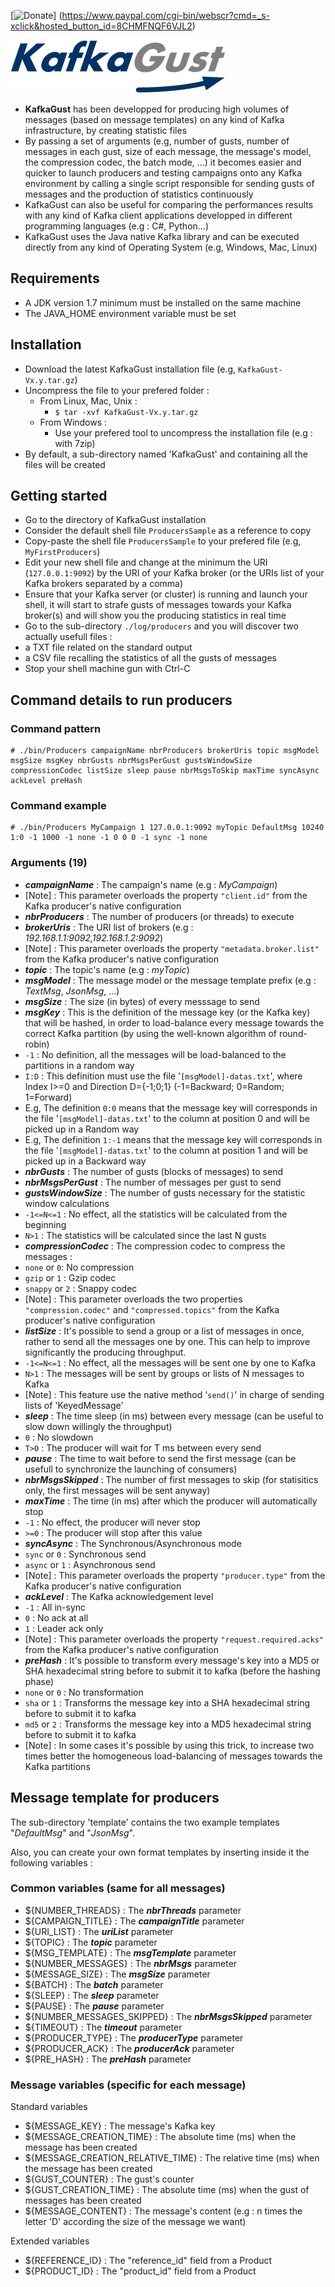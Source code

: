 [![Donate](https://www.paypalobjects.com/en_US/i/btn/btn_donateCC_LG.gif "Donate for KafkaGust")]
(https://www.paypal.com/cgi-bin/webscr?cmd=_s-xclick&hosted_button_id=8CHMFNQF6VJL2)

![](/KafkaGust.png "KafkaGust")

* **KafkaGust** has been developped for producing high volumes of messages (based on message templates) on any kind of Kafka infrastructure, by creating statistic files
* By passing a set of arguments (e.g, number of gusts, number of messages in each gust, size of each message, the message's model, the compression codec, the batch mode, ...) it becomes easier and quicker to launch producers and testing campaigns onto any Kafka environment by calling a single script responsible for sending gusts of messages and the production of statistics continuously
* KafkaGust can also be useful for comparing the performances results with any kind of Kafka client applications developped in different programming languages (e.g : C#, Python...)
* KafkaGust uses the Java native Kafka library and can be executed directly from any kind of Operating System (e.g, Windows, Mac, Linux)

## Requirements
* A JDK version 1.7 minimum must be installed on the same machine
* The JAVA_HOME environment variable must be set

## Installation
* Download the latest KafkaGust installation file (e.g, `KafkaGust-Vx.y.tar.gz`)
* Uncompress the file to your prefered folder :
  * From Linux, Mac, Unix :
    * ```$ tar -xvf KafkaGust-Vx.y.tar.gz```
  * From Windows :
    * Use your prefered tool to uncompress the installation file (e.g : with 7zip)
* By default, a sub-directory named 'KafkaGust' and containing all the files will be created

## Getting started
* Go to the directory of KafkaGust installation
* Consider the default shell file `ProducersSample` as a reference to copy
* Copy-paste the shell file `ProducersSample` to your prefered file (e.g, `MyFirstProducers`)
* Edit your new shell file and change at the minimum the URI (`127.0.0.1:9092`) by the URI of your Kafka broker (or the URIs list of your Kafka brokers separated by a comma)
* Ensure that your Kafka server (or cluster) is running and launch your shell, it will start to strafe gusts of messages towards your Kafka broker(s) and will show you the producing statistics in real time
* Go to the sub-directory `./log/producers` and you will discover two actually usefull files :
 * a TXT file related on the standard output
 * a CSV file recalling the statistics of all the gusts of messages
* Stop your shell machine gun with Ctrl-C

## Command details to run producers
### Command pattern
```
# ./bin/Producers campaignName nbrProducers brokerUris topic msgModel msgSize msgKey nbrGusts nbrMsgsPerGust gustsWindowSize compressionCodec listSize sleep pause nbrMsgsToSkip maxTime syncAsync ackLevel preHash
```
### Command example
```
# ./bin/Producers MyCampaign 1 127.0.0.1:9092 myTopic DefaultMsg 10240 1:0 -1 1000 -1 none -1 0 0 0 -1 sync -1 none
```

### Arguments (19)
* ***campaignName*** : The campaign's name (e.g : *MyCampaign*)
 * [Note] : This parameter overloads the property `"client.id"` from the Kafka producer's native configuration
* ***nbrProducers*** : The number of producers (or threads) to execute
* ***brokerUris*** : The URI list of brokers (e.g : *192.168.1.1:9092,192.168.1.2:9092*)
 * [Note] : This parameter overloads the property `"metadata.broker.list"` from the Kafka producer's native configuration
* ***topic*** : The topic's name (e.g : *myTopic*)
* ***msgModel*** : The message model or the message template prefix (e.g : *TextMsg*, *JsonMsg*, ...)
* ***msgSize*** : The size (in bytes) of every messsage to send
* ***msgKey*** : This is the definition of the message key (or the Kafka key) that will be hashed, in order to load-balance every message towards the correct Kafka partition (by using the well-known algorithm of round-robin)
 * `-1` : No definition, all the messages will be load-balanced to the partitions in a random way
 * `I:D` : This definition must use the file '`[msgModel]-datas.txt`', where Index I>=0 and Direction D={-1;0;1} (-1=Backward; 0=Random; 1=Forward)
 * E.g, The definition `0:0` means that the message key will corresponds in the file '`[msgModel]-datas.txt`' to the column at position 0 and will be picked up in a Random way
 * E.g, The definition `1:-1` means that the message key will corresponds in the file '`[msgModel]-datas.txt`' to the column at position 1 and will be picked up in a Backward way
* ***nbrGusts*** : The number of gusts (blocks of messages) to send
* ***nbrMsgsPerGust*** : The number of messages per gust to send
* ***gustsWindowSize*** :  The number of gusts necessary for the statistic window calculations
 * `-1<=N<=1` : No effect, all the statistics will be calculated from the beginning
 * `N>1` : The statistics will be calculated since the last N gusts
* ***compressionCodec*** : The compression codec to compress the messages :
 * `none` or `0`: No compression
 * `gzip` or `1` : Gzip codec
 * `snappy` or `2` : Snappy codec
 * [Note] : This parameter overloads the two properties `"compression.codec"` and `"compressed.topics"` from the Kafka producer's native configuration
* ***listSize*** : It's possible to send a group or a list of messages in once, rather to send all the messages one by one. This can help to improve significantly the producing throughput.
 * `-1<=N<=1` : No effect, all the messages will be sent one by one to Kafka
 * `N>1` : The messages will be sent by groups or lists of N messages to Kafka
 * [Note] : This feature use the native method '`send()`' in charge of sending lists of 'KeyedMessage'
* ***sleep*** : The time sleep (in ms) between every message (can be useful to slow down willingly the throughput)
 * `0` : No slowdown
 * `T>0` : The producer will wait for T ms between every send
* ***pause*** : The time to wait before to send the first message (can be usefull to synchronize the launching of consumers)
* ***nbrMsgsSkipped*** : The number of first messages to skip (for statisitics only, the first messages will be sent anyway)
* ***maxTime*** : The time (in ms) after which the producer will automatically stop
 * `-1` : No effect, the producer will never stop
 * `>=0` : The producer will stop after this value
* ***syncAsync*** : The Synchronous/Asynchronous mode
 * `sync` or `0` : Synchronous send
 * `async` or `1` : Asynchronous send
 * [Note] : This parameter overloads the property `"producer.type"` from the Kafka producer's native configuration
* ***ackLevel*** : The Kafka acknowledgement level
 * `-1` : All in-sync
 * `0` : No ack at all
 * `1` : Leader ack only
 * [Note] : This parameter overloads the property `"request.required.acks"` from the Kafka producer's native configuration
* ***preHash*** : It's possible to transform every message's key into a MD5 or SHA hexadecimal string before to submit it to kafka (before the hashing phase)
 * `none` or `0` : No transformation
 * `sha` or `1` : Transforms the message key into a SHA hexadecimal string before to submit it to kafka
 * `md5` or `2` : Transforms the message key into a MD5 hexadecimal string before to submit it to kafka
 * [Note] : In some cases it's possible by using this trick, to increase two times better the homogeneous load-balancing of messages towards the Kafka partitions


## Message template for producers
The sub-directory 'template' contains the two example templates "*DefaultMsg*" and "*JsonMsg*".

Also, you can create your own format templates by inserting inside it the following variables :

### Common variables (same for all messages)
* ${NUMBER_THREADS} : The ***nbrThreads*** parameter
* ${CAMPAIGN_TITLE} : The ***campaignTitle*** parameter
* ${URI_LIST} : The ***uriList*** parameter
* ${TOPIC} : The ***topic*** parameter
* ${MSG_TEMPLATE} : The ***msgTemplate*** parameter
* ${NUMBER_MESSAGES} : The ***nbrMsgs*** parameter
* ${MESSAGE_SIZE} : The ***msgSize*** parameter
* ${BATCH} : The ***batch*** parameter
* ${SLEEP} : The ***sleep*** parameter
* ${PAUSE} : The ***pause*** parameter
* ${NUMBER_MESSAGES_SKIPPED} : The ***nbrMsgsSkipped*** parameter
* ${TIMEOUT} : The ***timeout*** parameter
* ${PRODUCER_TYPE} : The ***producerType*** parameter
* ${PRODUCER_ACK} : The ***producerAck*** parameter
* ${PRE_HASH} : The ***preHash*** parameter

### Message variables (specific for each message)
Standard variables
* ${MESSAGE_KEY} : The message's Kafka key
* ${MESSAGE_CREATION_TIME} : The absolute time (ms) when the message has been created
* ${MESSAGE_CREATION_RELATIVE_TIME} : The relative time (ms) when the message has been created
* ${GUST_COUNTER} : The gust's counter
* ${GUST_CREATION_TIME} : The absolute time (ms) when the gust of messages has been created
* ${MESSAGE_CONTENT} : The message's content (e.g : n times the letter 'D' according the size of the message we want)

Extended variables
* ${REFERENCE_ID} : The "reference_id" field from a Product
* ${PRODUCT_ID} : The "product_id" field from a Product
